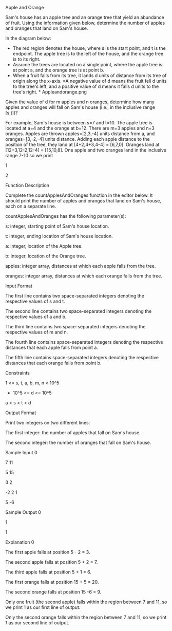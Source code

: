 Apple and Orange

Sam's house has an apple tree and an orange tree that yield an abundance of fruit. Using the information given below, determine the number of apples and oranges that land on Sam's house.

In the diagram below:

- The red region denotes the house, where s is the start point, and t is the endpoint. The apple tree is to the left of the house, and the orange tree is to its right.
- Assume the trees are located on a single point, where the apple tree is at point a, and the orange tree is at point b.
- When a fruit falls from its tree, it lands d units of distance from its tree of origin along the x-axis. 
*A negative value of d means the fruit fell d units to the tree's left, and a positive value of d means it falls d units to the tree's right. *
Appleandorange.png

Given the value of d for m apples and n oranges, determine how many apples and oranges will fall on Sam's house (i.e., in the inclusive range [s,t])?

For example, Sam's house is between s=7 and t=10. The apple tree is located at a=4 and the orange at b=12. There are m=3 apples and n=3 oranges. 
Apples are thrown apples=[2,3,-4] units distance from a, and oranges=[3,-2,-4] units distance. 
Adding each apple distance to the position of the tree, they land at [4+2,4+3,4-4] = [6,7,0]. Oranges land at [12+3,12-2,12-4] = [15,10,8]. 
One apple and two oranges land in the inclusive range 7-10 so we print

1

2

Function Description

Complete the countApplesAndOranges function in the editor below. It should print the number of apples and oranges that land on Sam's house, each on a separate line.

countApplesAndOranges has the following parameter(s):

s: integer, starting point of Sam's house location.

t: integer, ending location of Sam's house location.

a: integer, location of the Apple tree.

b: integer, location of the Orange tree.

apples: integer array, distances at which each apple falls from the tree.

oranges: integer array, distances at which each orange falls from the tree.

Input Format

The first line contains two space-separated integers denoting the respective values of s and t.

The second line contains two space-separated integers denoting the respective values of a and b.

The third line contains two space-separated integers denoting the respective values of m and n.

The fourth line contains  space-separated integers denoting the respective distances that each apple falls from point a.

The fifth line contains  space-separated integers denoting the respective distances that each orange falls from point b.

Constraints

1 <= s, t, a, b, m, n < 10^5

- 10^5 <= d <= 10^5

a < s < t < d

Output Format

Print two integers on two different lines:

The first integer: the number of apples that fall on Sam's house.

The second integer: the number of oranges that fall on Sam's house.

Sample Input 0

7 11

5 15

3 2

-2 2 1

5 -6

Sample Output 0

1

1


Explanation 0

The first apple falls at position 5 - 2 = 3.

The second apple falls at position 5 + 2 = 7.

The third apple falls at position 5 + 1 = 6.

The first orange falls at position 15 + 5 = 20.

The second orange falls at position 15 -6 = 9.

Only one fruit (the second apple) falls within the region between 7 and 11, so we print 1 as our first line of output.

Only the second orange falls within the region between 7 and 11, so we print 1 as our second line of output.